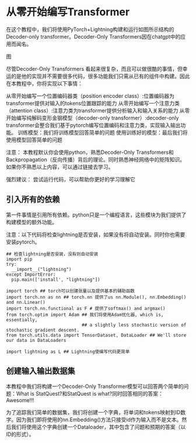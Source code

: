 # 从零开始编写Transformer

在这个教程中，我们将使用PyTorch+Lightning构建和运行如图所示结构的Decoder-only transformer。Decoder-Only Transformers因在chatgpt中的应用而闻名。

图

尽管Decoder-Only Transformers 看起来很复杂，而且可以做很酷的事情，但幸运的是他的实现并不需要很多代码，很多功能我们只需从已有的组件中构建。因此在本教程中，你将实现以下事情：

从零开始编写一个位置编码器类（position encoder class）:位置编码器为transformer提供对输入的tokens位置跟踪的能力
从零开始编写一个注意力类（attention class）:注意力类为transformer提供分析输入和输入关系的能力
从零开始编写纯解码变形金钢模型（decoder-only transformer）:decoder-only transformer会整合我们基于pytorch编写位置编码和注意力类，实现输入输出功能。
训练模型：我们将训练模型回答简单的问题
使用训练好的模型：最后我们将使用模型回答简单的问题


注意：
本教程默认你会使用python，熟悉Decoder-Only Transformers和Backpropagation（反向传播）背后的理论。同时熟悉神经网络中的矩阵知识。如果你不熟悉以上内容，可以通过链接去学习。

强烈建议：
尝试运行代码，可以帮助你更好的学习理解它

## 引入所有的依赖

第一件事情是引用所有依赖。python只是一个编程语言，这些模块为我们提供了构建模型的额外功能。

注意：以下代码将检查lightning是否安装，如果没有将自动安装。同时你也需要安装pytorch。

```
## 检查lightning是否安装，没有则自动安装
import pip
try:
  __import__("lightning")
except ImportError:
  pip.main(['install', "lightning"])  

import torch ## torch可以创建张量以及提供基本的辅助函数
import torch.nn as nn ## torch.nn 提供了us nn.Module(), nn.Embedding() and nn.Linear()
import torch.nn.functional as F # 提供了softmax() and argmax()
from torch.optim import Adam ## 我们将使用Adam优化器, which is, essentially, 
                             ## a slightly less stochastic version of stochastic gradient descent.
from torch.utils.data import TensorDataset, DataLoader ## We'll store our data in DataLoaders

import lightning as L ## Lightning使编写代码更简单
```

## 创建输入输出数据集
本教程中我们将构建一个Decoder-Only Transformer模型可以回答两个简单的问题：What is StatQuest?和StatQuest is what?同时回答相同的答案：Awesome!!!

为了追踪我们简单的数据集，我们将创建一个字典，将单词和tokens映射到ID数字。因为我们即将使用的nn.Embedding()方法只接受id作为输入而不是文本。然后我们将使用这个字典创建一个Dataloader，其中包含了问题和预期的答案（以ID的形式）。


